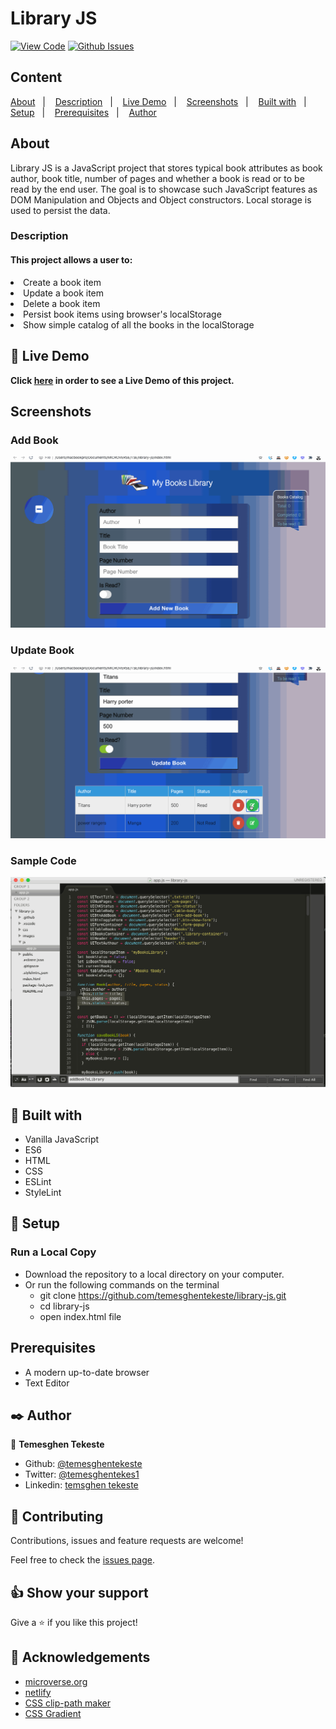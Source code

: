 # Library JS

[![View Code](https://img.shields.io/badge/View%20-Code-green)](https://github.com/temesghentekeste/library-js/pulls)
[![Github Issues](https://img.shields.io/badge/GitHub-Issues-orange)](https://github.com/temesghentekeste/library-js/issues)


## Content

<a text-align="center" href="#about">About</a>&nbsp;&nbsp;&nbsp;|&nbsp;&nbsp;&nbsp;
<a href="#description">Description</a>&nbsp;&nbsp;&nbsp;|&nbsp;&nbsp;&nbsp;
<a href="#live">Live Demo</a>&nbsp;&nbsp;&nbsp;|&nbsp;&nbsp;&nbsp;
<a href="#screenshots">Screenshots</a>&nbsp;&nbsp;&nbsp;|&nbsp;&nbsp;&nbsp;
<a href="#with">Built with</a>&nbsp;&nbsp;&nbsp;|&nbsp;&nbsp;&nbsp;
<a href="#setup">Setup</a>&nbsp;&nbsp;&nbsp;|&nbsp;&nbsp;&nbsp;
<a href="#prerequisites">Prerequisites</a>&nbsp;&nbsp;&nbsp;|&nbsp;&nbsp;&nbsp;
<a href="#author">Author</a>


## About <a name = "about"></a>

Library JS is a JavaScript project that stores typical book attributes as book author, book title, number of pages and whether a book is read or to be read by the end user. The goal is to showcase such JavaScript features as DOM Manipulation and Objects and Object constructors. Local storage is used to persist the data.

<h3>Description <a name = "description"></a></h3>
<h4>This project allows a user to:</h4>
<li>Create a book item</li>
<li>Update a book item</li>
<li>Delete a book item</li>
<li>Persist book items using browser's localStorage</li>
<li>Show simple catalog of all the books in the localStorage</li>

## 🔴 Live Demo <a name = "live"></a>

**Click [here](https://library-js-temesghen.netlify.app/) in order to see a Live Demo of this project.**

## Screenshots <a name = "screenshots"></a>

### Add Book
![screenshot](./images/screenshot_add.gif) 
### Update Book
![screenshot](./images/screenshot_update.gif) 
### Sample Code
![screenshot](./images/screenshot_code.gif) 

## 🔧 Built with<a name = "with"></a>

- Vanilla JavaScript
- ES6
- HTML
- CSS
- ESLint
- StyleLint

## 🔨 Setup<a name = "setup"></a>
### Run a Local Copy
- Download the repository to a local directory on your computer.
- Or run the following commands on the terminal
  - git clone https://github.com/temesghentekeste/library-js.git
  - cd library-js
  - open index.html file

## Prerequisites<a name = "prerequisites"></a>
- A modern up-to-date browser
- Text Editor

## ✒️  Author <a name = "author"></a>

👤 **Temesghen Tekeste**

- Github: [@temesghentekeste](https://github.com/temesghentekeste)
- Twitter: [@temesghentekes1](https://twitter.com/temesghentekes1)
- Linkedin: [temsghen tekeste](https://www.linkedin.com/in/temesghentekeste/)


## 🤝 Contributing

Contributions, issues and feature requests are welcome!

Feel free to check the [issues page](https://github.com/temesghentekeste/library-js/issues).


## 👍 Show your support

Give a ⭐️ if you like this project!

## :clap: Acknowledgements
- <a href="https://www.microverse.org/" target="_blank">microverse.org</a>
- <a href="https://netlify.com/" target="_blank">netlify</a>
- <a href="https://bennettfeely.com/clippy/" target="_blank">CSS clip-path maker</a>
- <a href="https://cssgradient.io/" target="_blank">CSS Gradient
</a>
</div>
